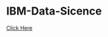 # IBM-Data-Sicence
[Click Here](https://github.com/takeshi298/IBM-Data-Sicence/blob/main/1.SpaceX-Complete%20the%20Data%20Collection%20API%20Lab.ipynb)
